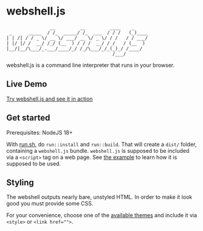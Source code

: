 # webshell.js

```
                __         __         ____    _     
 _      _____  / /_  _____/ /_  ___  / / /   (_)____
| | /| / / _ \/ __ \/ ___/ __ \/ _ \/ / /   / / ___/
| |/ |/ /  __/ /_/ (__  ) / / /  __/ / /   / (__  )
|__/|__/\___/_.___/____/_/ /_/\___/_/_(_)_/ /____/  
                                       /___/        
```

webshell.js is a command line interpreter that runs in your browser.

## Live Demo

[Try webshell.js and see it in action](http://static.jotaen.net/webshell.js/example.html)

## Get started

Prerequisites: NodeJS 18+

With [run.sh](https://run.jotaen.net/), do `run::install` and `run::build`. That will create a `dist/` folder, containing a `webshell.js` bundle. `webshell.js` is supposed to be included via a `<script>` tag on a web page. See [the example](example.html) to learn how it is supposed to be used.

## Styling

The webshell outputs nearly bare, unstyled HTML. In order to make it look good you must provide some CSS.

For your convenience, choose one of the [available themes](themes/) and include it via `<style>` or `<link href="">`.
